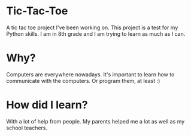 # Tic-Tac-Toe
A tic tac toe project I've been working on.
This project is a test for my Python skills.
I am in 8th grade and I am trying to learn as much as I can.
# Why?
Computers are everywhere nowadays.
It's important to learn how to communicate with the computers.
Or program them, at least :)
# How did I learn?
With a lot of help from people.
My parents helped me a lot as well as my school teachers.
